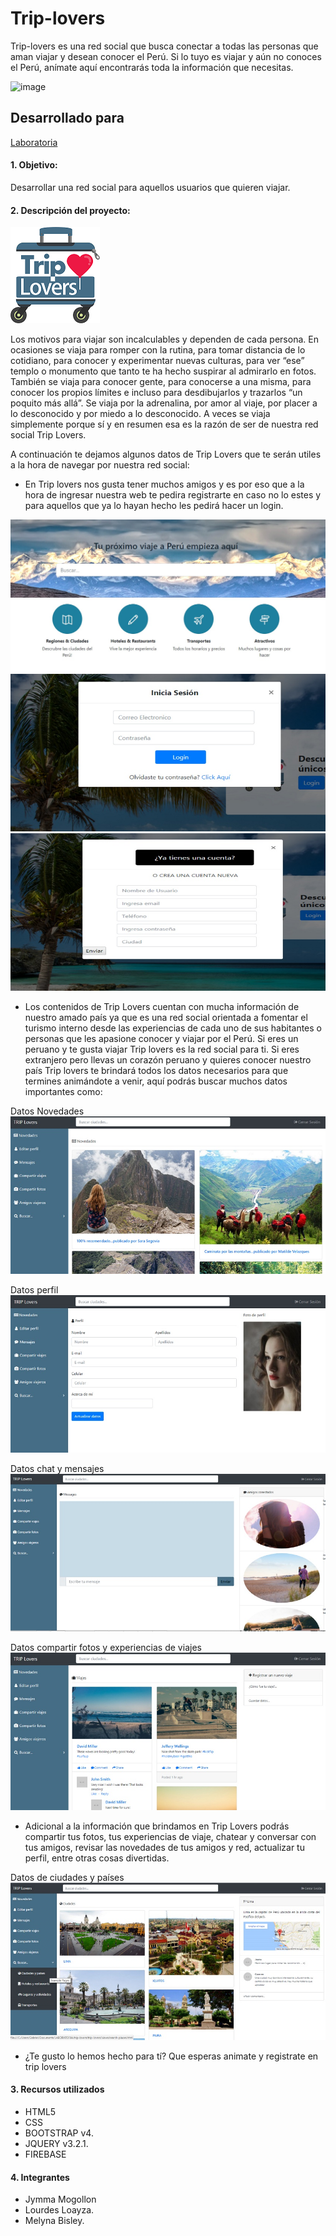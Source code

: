 # Trip-lovers
Trip-lovers es una red social que busca conectar a todas las personas que aman viajar y desean conocer el Perú. Si lo tuyo es viajar y aún no conoces el Perú, anímate aquí encontrarás toda la información que necesitas.

![image](https://user-images.githubusercontent.com/30554218/36261473-7e66ca2c-1232-11e8-8be8-cce2ff72f387.png)

## Desarrollado para 
[Laboratoria](http://laboratoria.la)

#### 1. Objetivo:
Desarrollar una red social para aquellos usuarios que quieren viajar.

#### 2. Descripción del proyecto:

![trip-lovers](assets/docs/logo-readme.png)

Los motivos para viajar son incalculables y dependen de cada persona. En ocasiones se viaja para romper con la rutina, para tomar distancia de lo cotidiano, para conocer y experimentar nuevas culturas, para ver “ese” templo o monumento que tanto te ha hecho suspirar al admirarlo en fotos. También se viaja para conocer gente, para conocerse a una misma, para conocer los propios límites e incluso para desdibujarlos y trazarlos “un poquito más allá”. Se viaja por la adrenalina, por amor al viaje, por placer a lo desconocido y por miedo a lo desconocido. A veces se viaja simplemente porque sí y en resumen esa es la razón de ser de nuestra red social Trip Lovers.

A continuación te dejamos algunos datos de Trip Lovers que te serán utiles a la hora de navegar por nuestra red social:

* En Trip lovers nos gusta tener muchos amigos y es por eso que a la hora de ingresar nuestra web te pedira registrarte en caso no lo estes y para aquellos que ya lo hayan hecho les pedirá hacer un login.

![trip-lovers](assets/docs/vista1.jpg)
![trip-lovers](assets/docs/vista2.jpg)
![trip-lovers](assets/docs/vista3.jpg)

* Los contenidos de Trip Lovers cuentan con mucha información de nuestro amado país ya que es una red social orientada a fomentar el turismo interno desde las experiencias de cada uno de sus habitantes o personas que les apasione conocer y viajar por el Perú. Si eres un peruano y te gusta viajar Trip lovers es la red social para ti. Si eres extranjero pero llevas un corazón peruano y quieres conocer nuestro país Trip lovers te brindará todos los datos necesarios para que termines animándote a venir, aquí podrás buscar muchos datos importantes como:

Datos Novedades
![trip-lovers](assets/docs/vista5.jpg)

Datos perfil
![trip-lovers](assets/docs/vista6.jpg)

Datos chat y mensajes
![trip-lovers](assets/docs/vista7.jpg)

Datos compartir fotos y experiencias de viajes
![trip-lovers](assets/docs/vista8.jpg)

* Adicional a la información que brindamos en Trip Lovers podrás compartir tus fotos, tus experiencias de viaje, chatear y conversar con tus amigos, revisar las novedades de tus amigos y red, actualizar tu perfil, entre otras cosas divertidas.

Datos de ciudades y países
![trip-lovers](assets/docs/vista10.jpg)

* ¿Te gusto lo hemos hecho para tí? Que esperas animate y registrate en trip lovers

#### 3. Recursos utilizados
* HTML5
* CSS
* BOOTSTRAP v4.
* JQUERY v3.2.1.
* FIREBASE

#### 4. Integrantes
* Jymma Mogollon
* Lourdes Loayza.
* Melyna Bisley.
